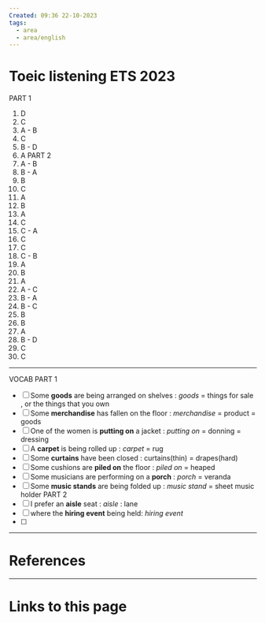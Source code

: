 ```yaml
---
Created: 09:36 22-10-2023
tags:
  - area
  - area/english
---
```


# Toeic listening ETS 2023

PART 1
1. D 
2. C 
3. A - B
4. C 
5. B - D
6. A 
PART 2
1. A - B
2. B - A
3. B 
4. C
5. A
6. B
7. A
8. C
9. C - A
10. C 
11. C
12. C - B
13. A 
14. B
15. A
16. A - C
17. B - A
18. B - C
19. B
20. B 
21. A
22. B - D
23. C
24. C

---
VOCAB
PART 1
- [ ] Some **goods** are being arranged on shelves : *goods* = things for sale , or the things that you own
- [ ] Some **merchandise** has fallen on the floor : *merchandise* = product = goods
- [ ] One of the women is **putting on** a jacket : *putting on* = donning = dressing
- [ ] A **carpet** is being rolled up :  *carpet* = rug 
- [ ] Some **curtains** have been closed : curtains(thin) = drapes(hard)
- [ ] Some cushions are **piled on** the floor : *piled on* = heaped
- [ ] Some musicians are performing on a **porch** : *porch*  = veranda
- [ ] Some **music stands** are being folded up : *music stand* = sheet music holder
PART 2
- [ ] I prefer an **aisle** seat : *aisle* : lane
- [ ] where the **hiring event** being held: *hiring event* 
- [ ] 


--- 
# References



--- 
# Links to this page

